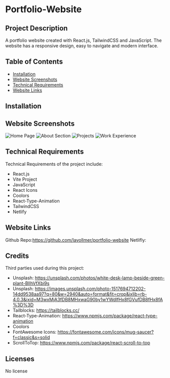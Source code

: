 # Portfolio-Website

## Project Description

A portfolio website created with React.js, TailwindCSS and JavaScript. The website has a responsive design, easy to navigate and modern interface.

## Table of Contents

- [Installation](#installation)
- [Website Screenshots](#usage)
- [Technical Requirements](#credits)
- [Website Links](#license)

## Installation

## Website Screenshots

![Home Page](assets/images/screenshot.png)
![About Section](assets/images/screenshot.png)
![Projects](assets/images/screenshot.png)
![Work Experience](assets/images/screenshot.png)

## Technical Requirements

Technical Requirements of the project include:

- React.js
- Vite Project
- JavaScript
- React Icons
- Coolors
- React-Type-Animation
- TailwindCSS
- Netlify

## Website Links

Github Repo:https://github.com/lavollmer/portfolio-website
Netlifly:

## Credits

Third parties used during this project:

- Unsplash: https://unsplash.com/photos/white-desk-lamp-beside-green-plant-BlIhVfXbi9s
- Unsplash: https://images.unsplash.com/photo-1517694712202-14dd9538aa97?q=80&w=2940&auto=format&fit=crop&ixlib=rb-4.0.3&ixid=M3wxMjA3fDB8MHxwaG90by1wYWdlfHx8fGVufDB8fHx8fA%3D%3D
- Tailblocks: https://tailblocks.cc/
- React-Type-Animation: https://www.npmjs.com/package/react-type-animation
- Coolors
- FontAwesome Icons: https://fontawesome.com/icons/mug-saucer?f=classic&s=solid
- ScrollToTop: https://www.npmjs.com/package/react-scroll-to-top

## Licenses

No license
